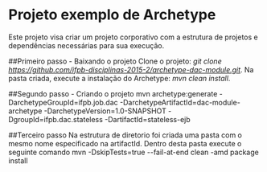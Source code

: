 # Projeto exemplo de Archetype
Este projeto visa criar um projeto corporativo com a estrutura de projetos e dependências necessárias para sua execução.

##Primeiro passo - Baixando o projeto
Clone o projeto: *git clone https://github.com/ifpb-disciplinas-2015-2/archetype-dac-module.git*.
Na pasta criada, execute a instalação do Archetype: *mvn clean install*.

##Segundo passo - Criando o projeto
mvn archetype:generate -DarchetypeGroupId=ifpb.job.dac -DarchetypeArtifactId=dac-module-archetype -DarchetypeVersion=1.0-SNAPSHOT -DgroupId=ifpb.dac.stateless -DartifactId=stateless-ejb

##Terceiro passo
Na estrutura de diretorio foi criada uma pasta com o mesmo nome especificado na artifactId.
Dentro desta pasta execute o seguinte comando
mvn -DskipTests=true --fail-at-end clean  -amd package install

